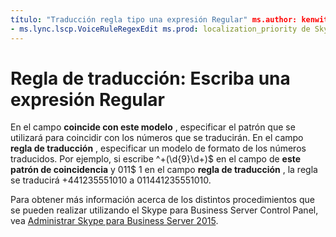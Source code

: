 ```yaml
---
título: "Traducción regla tipo una expresión Regular" ms.author: kenwith autor: Administrador de kenwith: serdars ms.date: 17/11/2014 ms.audience: ms.topic de ITPro: artículo f1_keywords:
- ms.lync.lscp.VoiceRuleRegexEdit ms.prod: localization_priority de Skype para negocios itpro: Normal ms.assetid: descripción de 5ee83724-b399-4f8d-8f6d-4b53a26296b4: "en este campo patrón de coincidencia, especifique el modelo que se utiliza para que coincida con el números que se traducirán. En el campo regla de traducción, especificar un modelo de formato de los números traducidos. Por ejemplo, si escribe ^\+(\d{9}\d+)$ en la coincidencia de patrón esto campo y 011$ 1 en el campo de regla de traducción, la regla traducirá +441235551010 a 011441235551010. "
---
```


# <a name="translation-rule-type-a-regular-expression"></a>Regla de traducción: Escriba una expresión Regular
 
En el campo **coincide con este modelo** , especificar el patrón que se utilizará para coincidir con los números que se traducirán. En el campo **regla de traducción** , especificar un modelo de formato de los números traducidos. Por ejemplo, si escribe ^\+(\d{9}\d+)$ en el campo de **este patrón de coincidencia** y 011$ 1 en el campo **regla de traducción** , la regla se traducirá +441235551010 a 011441235551010.
  
Para obtener más información acerca de los distintos procedimientos que se pueden realizar utilizando el Skype para Business Server Control Panel, vea [Administrar Skype para Business Server 2015](../../manage/manage.md).
  

